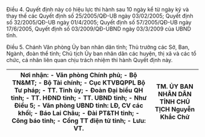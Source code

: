 Điều 4. Quyết định này có hiệu lực thi hành sau 10 ngày kể từ ngày ký và thay thế các Quyết định số 25/2005/QĐ-UB ngày 03/02/2005; Quyết định số 32/2005/QĐ-UB ngày 01/4/2005; Quyết định số 57/2005/QĐ-UB ngày 17/6/2005, Quyết định số 03/2009/QĐ-UBND ngày 03/3/2009 của UBND tỉnh.

Điều 5. Chánh Văn phòng Ủy ban nhân dân tỉnh; Thủ trưởng các Sở, Ban, Ngành, đoàn thể tỉnh; Chủ tịch Ủy ban nhân dân các huyện, thị xã và các tổ chức, cá nhân liên quan chịu trách nhiệm thi hành Quyết định này.

| Nơi nhận: - Văn phòng Chính phủ; - Bộ TN&MT; - Bộ Tài chính; - Cục KTVBQPPL Bộ Tư pháp; - TT. Tỉnh ủy; - Đoàn Đại biểu QH tỉnh; - TT. HĐND tỉnh; - TT. UBND tỉnh; - Như Điều 5; - Văn phòng UBND tỉnh: LĐ, CV các khối; - Báo Lai Châu; - Đài PT&TH tỉnh; - Công báo tỉnh; - Cổng TT điện tử tỉnh; - Lưu: VT. | TM. ỦY BAN NHÂN DÂN TỈNH CHỦ TỊCH Nguyễn Khắc Chử |
|---|---|